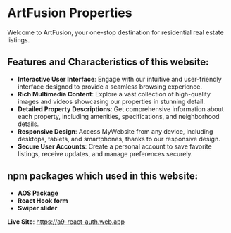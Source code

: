 # ArtFusion Properties

Welcome to ArtFusion, your one-stop destination for residential real estate listings.

## Features and Characteristics of this website:

- **Interactive User Interface**: Engage with our intuitive and user-friendly interface designed to provide a seamless browsing experience.
- **Rich Multimedia Content**: Explore a vast collection of high-quality images and videos showcasing our properties in stunning detail.
- **Detailed Property Descriptions**: Get comprehensive information about each property, including amenities, specifications, and neighborhood details.
- **Responsive Design**: Access MyWebsite from any device, including desktops, tablets, and smartphones, thanks to our responsive design.
- **Secure User Accounts**: Create a personal account to save favorite listings, receive updates, and manage preferences securely.

## npm packages which used in this website:

- **AOS Package**
- **React Hook form**
- **Swiper slider**

**Live Site**: https://a9-react-auth.web.app
